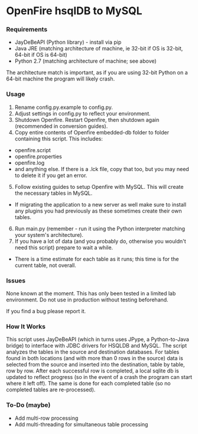 # OpenFire hsqlDB to MySQL

### Requirements
* JayDeBeAPI (Python library) - install via pip
* Java JRE (matching architecture of machine, ie 32-bit if OS is 32-bit, 64-bit if OS is 64-bit)
* Python 2.7 (matching architecture of machine; see above)

The architecture match is important, as if you are using 32-bit Python on a 64-bit machine the program will likely crash.


### Usage
1. Rename config.py.example to config.py.
2. Adjust settings in config.py to reflect your environment.
3. Shutdown Openfire.  Restart Openfire, then shutdown again (recommended in conversion guides).
4. Copy entire contents of Openfire embedded-db folder to folder containing this script.  This includes:
 * openfire.script
 * openfire.properties
 * openfire.log
 * and anything else.  If there is a .lck file, copy that too, but you may need to delete it if you get an error.
5. Follow existing guides to setup Openfire with MySQL.  This will create the necessary tables in MySQL.
 * If migrating the application to a new server as well make sure to install any plugins you had previously as these sometimes create their own tables.
6. Run main.py (remember - run it using the Python interpreter matching your system's architecture).
7. If you have a lot of data (and you probably do, otherwise you wouldn't need this script) prepare to wait a while.
 * There is a time estimate for each table as it runs; this time is for the current table, not overall.



### Issues
None known at the moment.  This has only been tested in a limited lab environment.  Do not use in production without testing beforehand.

If you find a bug please report it.


### How It Works
This script uses JayDeBeAPI (which in turns uses JPype, a Python-to-Java bridge) to interface with JDBC drivers
for HSQLDB and MySQL.  The script analyzes the tables in the source and destination databases.  For tables found
in both locations (and with more than 0 rows in the source) data is selected from the source and inserted into
the destination, table by table, row by row.  After each successful row is completed, a local sqlite db is updated
to reflect progress (so in the event of a crash the program can start where it left off).  The same is done for each
completed table (so no completed tables are re-processed).


### To-Do (maybe)
* Add multi-row processing
* Add multi-threading for simultaneous table processing

